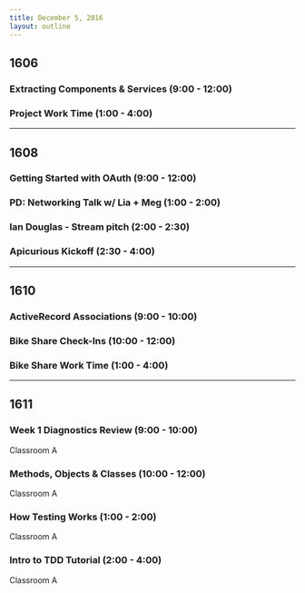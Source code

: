 ```yaml
---
title: December 5, 2016
layout: outline
---
```



## 1606

### Extracting Components & Services (9:00 - 12:00)

### Project Work Time (1:00 - 4:00)

***

## 1608

### Getting Started with OAuth (9:00 - 12:00)

### PD: Networking Talk w/ Lia + Meg (1:00 - 2:00)

### Ian Douglas - Stream pitch (2:00 - 2:30)

### Apicurious Kickoff (2:30 - 4:00)

***

## 1610

### ActiveRecord Associations (9:00 - 10:00)

### Bike Share Check-Ins (10:00 - 12:00)

### Bike Share Work Time (1:00 - 4:00)

***

## 1611

### Week 1 Diagnostics Review (9:00 - 10:00)

Classroom A

### Methods, Objects & Classes (10:00 - 12:00)

Classroom A

### How Testing Works (1:00 - 2:00)

Classroom A

### Intro to TDD Tutorial (2:00 - 4:00)

Classroom A

